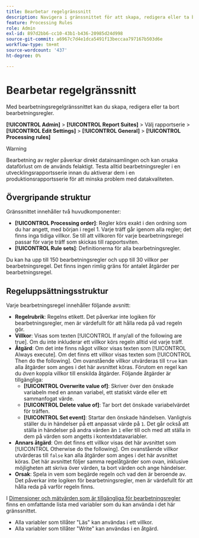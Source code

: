 ```yaml
---
title: Bearbetar regelgränssnitt
description: Navigera i gränssnittet för att skapa, redigera eller ta bort bearbetningsregler.
feature: Processing Rules
role: Admin
exl-id: 897d2bb6-cc10-43b1-b436-20985d24d998
source-git-commit: a6967c7d4e1dca5491f13beccaa797167b503d6e
workflow-type: tm+mt
source-wordcount: '437'
ht-degree: 0%

---
```


# Bearbetar regelgränssnitt

Med bearbetningsregelgränssnittet kan du skapa, redigera eller ta bort bearbetningsregler.

**[!UICONTROL Admin]** > **[!UICONTROL Report Suites]** > Välj rapportserie > **[!UICONTROL Edit Settings]** > **[!UICONTROL General]** > **[!UICONTROL Processing rules]**

>[!WARNING]
>
>Bearbetning av regler påverkar direkt datainsamlingen och kan orsaka dataförlust om de används felaktigt. Testa alltid bearbetningsregler i en utvecklingsrapportsserie innan du aktiverar dem i en produktionsrapportsserie för att minska problem med datakvaliteten.

## Övergripande struktur

Gränssnittet innehåller två huvudkomponenter:

* **[!UICONTROL Processing order]**: Regler körs exakt i den ordning som du har angett, med början i regel 1. Varje träff går igenom alla regler; det finns inga tidiga villkor. Se till att villkoren för varje bearbetningsregel passar för varje träff som skickas till rapportsviten.
* **[!UICONTROL Rule sets]**: Definitionerna för alla bearbetningsregler.

Du kan ha upp till 150 bearbetningsregler och upp till 30 villkor per bearbetningsregel. Det finns ingen rimlig gräns för antalet åtgärder per bearbetningsregel.

## Regeluppsättningsstruktur

Varje bearbetningsregel innehåller följande avsnitt:

* **Regelrubrik**: Regelns etikett. Det påverkar inte logiken för bearbetningsregler, men är värdefullt för att hålla reda på vad regeln gör.
* **Villkor**: Visas som texten [!UICONTROL If any/all of the following are true]. Om du inte inkluderar ett villkor körs regeln alltid vid varje träff.
* **Åtgärd**: Om det inte finns något villkor visas texten som [!UICONTROL Always execute]. Om det finns ett villkor visas texten som [!UICONTROL Then do the following]. Om ovanstående villkor utvärderas till `true` kan alla åtgärder som anges i det här avsnittet köras. Förutom en regel kan du _även_ koppla villkor till enskilda åtgärder. Följande åtgärder är tillgängliga:
   * **[!UICONTROL Overwrite value of]**: Skriver över den önskade variabeln med en annan variabel, ett statiskt värde eller ett sammanfogat värde.
   * **[!UICONTROL Delete value of]**: Tar bort det önskade variabelvärdet för träffen.
   * **[!UICONTROL Set event]**: Startar den önskade händelsen. Vanligtvis ställer du in händelser på ett anpassat värde på `1`. Det går också att ställa in händelser på andra värden än `1` eller till och med att ställa in dem på värden som angetts i kontextdatavariabler.
* **Annars åtgärd**: Om det finns ett villkor visas det här avsnittet som [!UICONTROL Otherwise do the following]. Om ovanstående villkor utvärderas till `false` kan alla åtgärder som anges i det här avsnittet köras. Det här avsnittet följer samma regelåtgärder som ovan, inklusive möjligheten att skriva över värden, ta bort värden och ange händelser.
* **Orsak**: Spela in vem som begärde regeln och vad den är beroende av. Det påverkar inte logiken för bearbetningsregler, men är värdefullt för att hålla reda på varför regeln finns.

I [Dimensioner och mätvärden som är tillgängliga för bearbetningsregler](pr-variables.md) finns en omfattande lista med variabler som du kan använda i det här gränssnittet.

* Alla variabler som tillåter &quot;Läs&quot; kan användas i ett villkor.
* Alla variabler som tillåter &quot;Write&quot; kan användas i en åtgärd.

